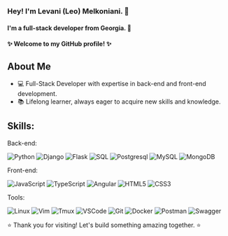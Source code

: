 <h3>Hey! I'm Levani (Leo) Melkoniani. 👋</h3>

<h4>I'm a full-stack developer from Georgia. 🚀</h4>

<h4>✨ Welcome to my GitHub profile! ✨</h4>


## About Me

- 💻 Full-Stack Developer with expertise in back-end and front-end development.
- 📚 Lifelong learner, always eager to acquire new skills and knowledge.


## Skills:

Back-end:

![Python](https://img.shields.io/badge/Python-black?style=flat-square&logo=Python)
![Django](https://img.shields.io/badge/Django-0aad48?style=flat-square&logo=Django)
![Flask](https://img.shields.io/badge/Flask-%232c3e50?style=flat-square&logo=Flask)
![SQL](https://img.shields.io/badge/SQL-%232c3e50?style=flat-square&logo=SQL)
![Postgresql](https://img.shields.io/badge/Postgresql-%232c3e50?style=flat-square&logo=Postgresql)
![MySQL](https://img.shields.io/badge/MySQL-blue?style=flat-square&logo=MySQL)
![MongoDB](https://img.shields.io/badge/MongoDB-green?style=flat-square&logo=MongoDB)


Front-end:

![JavaScript](https://img.shields.io/badge/JavaScript-%23F7DF1C?style=flat-square&logo=javascript&logoColor=000000&labelColor=%23F7DF1C&color=%23FFCE5A)
![TypeScript](https://img.shields.io/badge/TypeScript-007ACC?style=flat-square&logo=typescript&logoColor=white)
![Angular](https://img.shields.io/badge/Angular-DD0031?style=flat-square&logo=angular&logoColor=whiter)
![HTML5](https://img.shields.io/badge/HTML5-%23E44D27?style=flat-square&logo=html5&logoColor=ffffff)
![CSS3](https://img.shields.io/badge/CSS3-%231572B6?style=flat-square&logo=css3)


Tools:

![Linux](https://img.shields.io/badge/Linux-red?style=flat-square&logo=linux)
![Vim](https://img.shields.io/badge/Vim-green?style=flat-square&logo=Vim)
![Tmux](https://img.shields.io/badge/Tmux-blue?style=flat-square&logo=Tmux)
![VSCode](https://img.shields.io/badge/VSCode-9788E2?style=flat-square&logo=VSCode)
![Git](https://img.shields.io/badge/Git-black?style=flat-square&logo=git)
![Docker](https://img.shields.io/badge/Docker-46a2f1?style=flat-square&logo=docker&logoColor=white)
![Postman](https://img.shields.io/badge/Postman-FCA121?style=flat-square&logo=postman)
![Swagger](https://img.shields.io/badge/Swagger-green?style=flat-square&logo=Swagger)


⭐️ Thank you for visiting! Let's build something amazing together. ⭐️
